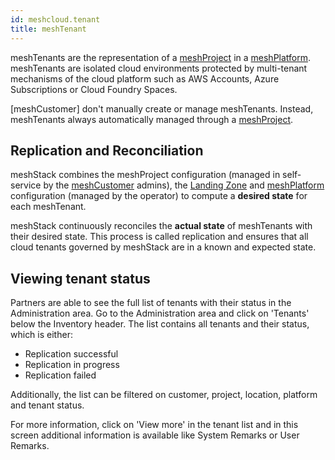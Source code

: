 ```yaml
---
id: meshcloud.tenant
title: meshTenant
---
```


meshTenants are the representation of a [meshProject](./meshcloud.project.md) in a [meshPlatform](./meshcloud.platform-location.md).
meshTenants are isolated cloud environments protected by multi-tenant mechanisms of the cloud platform such as
AWS Accounts, Azure Subscriptions or Cloud Foundry Spaces.

[meshCustomer] don't manually create or manage meshTenants. Instead, meshTenants always automatically managed through
a [meshProject](./meshcloud.project.md).

## Replication and Reconciliation

meshStack combines the meshProject configuration (managed in self-service by the [meshCustomer](./meshcloud.customer.md) admins), the [Landing Zone](./meshcloud.landing-zones.md) and [meshPlatform](./meshcloud.platform-location.md) configuration (managed by the operator) to compute a **desired state** for each meshTenant.

meshStack continuously reconciles the **actual state** of meshTenants with their desired state. This process is called replication and ensures that all cloud tenants governed by meshStack are in a known and expected state.

## Viewing tenant status

Partners are able to see the full list of tenants with their status in the Administration area. Go to the Administration area and click on 'Tenants' below the Inventory header. The list contains all tenants and their status, which is either:

- Replication successful
- Replication in progress
- Replication failed

Additionally, the list can be filtered on customer, project, location, platform and tenant status.

For more information, click on 'View more' in the tenant list and in this screen additional information is available like System Remarks or User Remarks.
